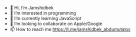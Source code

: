 - 👋 Hi, I’m Jamshidbek
- 👀 I’m interested in programming
- 🌱 I’m currently learning JavaScript
- 💞️ I’m looking to collaborate on Apple/Google
- 📫 How to reach me https://t.me/jamshidbek_abdumutalov

<!---
jamshidbeek/jamshidbeek is a ✨ special ✨ repository because its `README.md` (this file) appears on your GitHub profile.
You can click the Preview link to take a look at your changes.
--->
